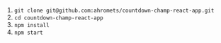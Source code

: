 1. `git clone git@github.com:ahromets/countdown-champ-react-app.git`
2. `cd countdown-champ-react-app`
3. `npm install`
4. `npm start`